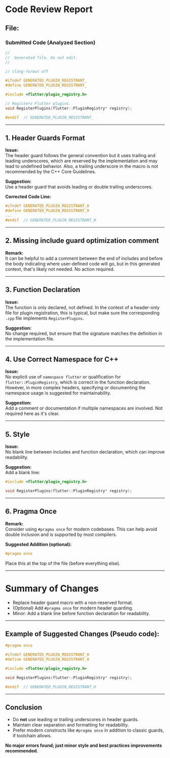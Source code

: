 # Code Review Report

## File: <Unknown Filename>  
### Submitted Code (Analyzed Section)

```cpp
//
//  Generated file. Do not edit.
//

// clang-format off

#ifndef GENERATED_PLUGIN_REGISTRANT_
#define GENERATED_PLUGIN_REGISTRANT_

#include <flutter/plugin_registry.h>

// Registers Flutter plugins.
void RegisterPlugins(flutter::PluginRegistry* registry);

#endif  // GENERATED_PLUGIN_REGISTRANT_
```

---

## 1. **Header Guards Format**

**Issue:**  
The header guard follows the general convention but it uses trailing and leading underscores, which are reserved by the implementation and may lead to undefined behavior. Also, a trailing underscore in the macro is not recommended by the C++ Core Guidelines.

**Suggestion:**  
Use a header guard that avoids leading or double trailing underscores.

**Corrected Code Line:**  
```cpp
#ifndef GENERATED_PLUGIN_REGISTRANT_H
#define GENERATED_PLUGIN_REGISTRANT_H
...
#endif  // GENERATED_PLUGIN_REGISTRANT_H
```

---

## 2. **Missing include guard optimization comment**

**Remark:**  
It can be helpful to add a comment between the end of includes and before the body indicating where user-defined code will go, but in this generated context, that's likely not needed. No action required.

---

## 3. **Function Declaration**

**Issue:**  
The function is only declared, not defined. In the context of a header-only file for plugin registration, this is typical, but make sure the corresponding `.cpp` file implements `RegisterPlugins`.

**Suggestion:**  
No change required, but ensure that the signature matches the definition in the implementation file.

---

## 4. **Use Correct Namespace for C++**

**Issue:**  
No explicit use of `namespace flutter` or qualification for `flutter::PluginRegistry`, which is correct in the function declaration. However, in more complex headers, specifying or documenting the namespace usage is suggested for maintainability.

**Suggestion:**  
Add a comment or documentation if multiple namespaces are involved. Not required here as it's clear.

---

## 5. **Style**

**Issue:**  
No blank line between includes and function declaration, which can improve readability.

**Suggestion:**  
Add a blank line:

```cpp
#include <flutter/plugin_registry.h>

void RegisterPlugins(flutter::PluginRegistry* registry);
```

---

## 6. **Pragma Once**

**Remark:**  
Consider using `#pragma once` for modern codebases. This can help avoid double inclusion and is supported by most compilers.

**Suggested Addition (optional):**  
```cpp
#pragma once
```

Place this at the top of the file (before everything else).

---

# **Summary of Changes**

- Replace header guard macro with a non-reserved format.
- (Optional) Add `#pragma once` for modern header guarding.
- Minor: Add a blank line before function declaration for readability.

---

## **Example of Suggested Changes (Pseudo code):**

```cpp
#pragma once

#ifndef GENERATED_PLUGIN_REGISTRANT_H
#define GENERATED_PLUGIN_REGISTRANT_H

#include <flutter/plugin_registry.h>

void RegisterPlugins(flutter::PluginRegistry* registry);

#endif  // GENERATED_PLUGIN_REGISTRANT_H
```

---

## **Conclusion**

- Do **not** use leading or trailing underscores in header guards.
- Maintain clear separation and formatting for readability.
- Prefer modern constructs like `#pragma once` in addition to classic guards, if toolchain allows.

**No major errors found; just minor style and best practices improvements recommended.**